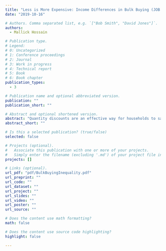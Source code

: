 ```yaml
---
title: "Less is More Expensive: Income Differences in Bulk Buying (JOB MARKET PAPER)"
date: "2019-10-16"

# Authors. Comma separated list, e.g. `["Bob Smith", "David Jones"]`.
authors:
  - Mallick Hossain

# Publication type.
# Legend:
# 0: Uncategorized
# 1: Conference proceedings
# 2: Journal
# 3: Work in progress
# 4: Technical report
# 5: Book
# 6: Book chapter
publication_types:
  - 3

# Publication name and optional abbreviated version.
publication: ""
publication_short: ""

# Abstract and optional shortened version.
abstract: "Quantity discounts are an effective way for households to save money. My paper explores how large quantity discounts are, how bulk buying differs by income, and what factors affect the bulk buying decision. Using Nielsen's granular store-level and household-level data, I show that quantity discounts are large for a wide range of products and that low-income households are less likely to buy in bulk. I estimate that low-income households could reduce their grocery expenditures by 5%, saving an aggregate of $5.4 billion annually, if they bought in bulk to the same extent as high-income households. By augmenting the Nielsen data with novel data I collected on state-level unit-price regulations and new data on warehouse club entry, I find evidence that a combination of cognitive costs, store preferences, and storage costs discourage low-income households from realizing these savings. I then estimate a discrete choice model of household purchasing behavior to quantify how bulk buying changes when cognitive costs and storage costs are reduced. Counterfactual simulations show that mandating the display of unit prices, which has only been adopted by nine states, would reduce the bulk buying gap between the highest and lowest income households by 27%."
abstract_short: ""

# Is this a selected publication? (true/false)
selected: false

# Projects (optional).
#   Associate this publication with one or more of your projects.
#   Simply enter the filename (excluding '.md') of your project file in `content/project/`.
projects: []

# Links (optional).
url_pdf: "pdf/BulkBuyingInequality.pdf"
url_preprint: ""
url_code: ""
url_dataset: ""
url_project: ""
url_slides: ""
url_video: ""
url_poster: ""
url_source: ""

# Does the content use math formatting?
math: false

# Does the content use source code highlighting?
highlight: false

---
```

